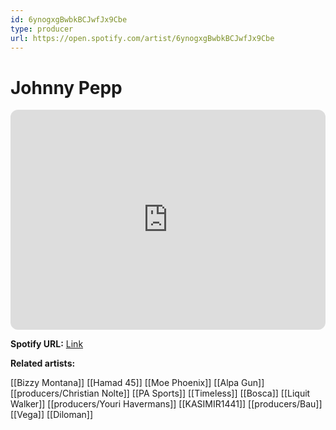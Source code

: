 ```yaml
---
id: 6ynogxgBwbkBCJwfJx9Cbe
type: producer
url: https://open.spotify.com/artist/6ynogxgBwbkBCJwfJx9Cbe
---
```

# Johnny Pepp

<iframe style="border-radius:12px" src="https://open.spotify.com/embed/artist/6ynogxgBwbkBCJwfJx9Cbe" width="100%" height="352" frameBorder="0" allowfullscreen="" allow="autoplay; clipboard-write; encrypted-media; fullscreen; picture-in-picture" loading="lazy"></iframe>

**Spotify URL:** [Link](https://open.spotify.com/artist/6ynogxgBwbkBCJwfJx9Cbe)

**Related artists:**

[[Bizzy Montana]]
[[Hamad 45]]
[[Moe Phoenix]]
[[Alpa Gun]]
[[producers/Christian Nolte]]
[[PA Sports]]
[[Timeless]]
[[Bosca]]
[[Liquit Walker]]
[[producers/Youri Havermans]]
[[KASIMIR1441]]
[[producers/Bau]]
[[Vega]]
[[Diloman]]
